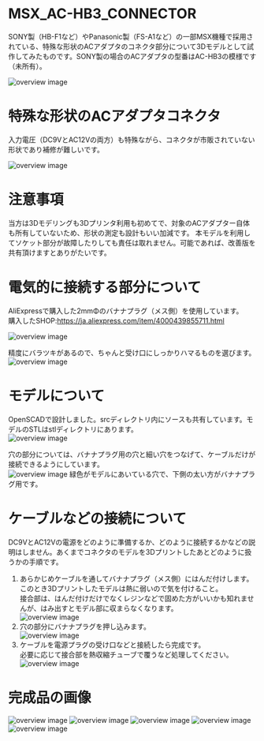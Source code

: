 # MSX_AC-HB3_CONNECTOR
SONY製（HB-F1など）やPanasonic製（FS-A1など）の一部MSX機種で採用されている、特殊な形状のACアダプタのコネクタ部分について3Dモデルとして試作してみたものです。SONY製の場合のACアダプタの型番はAC-HB3の模様です（未所有）。

![overview image](image/model_photo.jpg)

# 特殊な形状のACアダプタコネクタ
入力電圧（DC9VとAC12Vの両方）も特殊ながら、コネクタが市販されていない形状であり補修が難しいです。

![overview image](image/socket.jpg)

# 注意事項
当方は3Dモデリングも3Dプリンタ利用も初めてで、対象のACアダプター自体も所有していないため、形状の測定も設計もいい加減です。
本モデルを利用してソケット部分が故障したりしても責任は取れません。可能であれば、改善版を共有頂けますとありがたいです。

# 電気的に接続する部分について
AliExpressで購入した2mmΦのバナナプラグ（メス側）を使用しています。<br>
購入したSHOP:https://ja.aliexpress.com/item/4000439855711.html<br>

![overview image](image/plug.jpg)

精度にバラツキがあるので、ちゃんと受け口にしっかりハマるものを選びます。<br>
![overview image](image/insert_test.jpg)

# モデルについて
OpenSCADで設計しました。srcディレクトリ内にソースも共有しています。モデルのSTLはstlディレクトリにあります。<br>
![overview image](image/model_overview.png)

穴の部分については、バナナプラグ用の穴と細い穴をつなげて、ケーブルだけが接続できるようにしています。<br>
![overview image](image/model_hole.png)
緑色がモデルにあいている穴で、下側の太い方がバナナプラグ用です。

# ケーブルなどの接続について
DC9VとAC12Vの電源をどのように準備するか、どのように接続するかなどの説明はしません。あくまでコネクタのモデルを3Dプリントしたあとどのように扱うかの手順です。<br>
1. あらかじめケーブルを通してバナナプラグ（メス側）にはんだ付けします。<br>
このとき3Dプリントしたモデルは熱に弱いので気を付けること。<br>
接合部は、はんだ付けだけでなくレジンなどで固めた方がいいかも知れませんが、はみ出すとモデル部に収まらなくなります。<br>
![overview image](image/solder.jpg)
2. 穴の部分にバナナプラグを押し込みます。<br>
![overview image](image/push.jpg)
3. ケーブルを電源プラグの受け口などと接続したら完成です。<br>
必要に応じて接合部を熱収縮チューブで覆うなど処理してください。<br>
![overview image](image/finish.jpg)

# 完成品の画像
![overview image](image/finish2.jpg)
![overview image](image/finish3.jpg)
![overview image](image/finish4.jpg)
![overview image](image/finish5.jpg)
![overview image](image/finish6.jpg)

